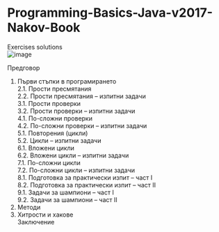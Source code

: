 # Programming-Basics-Java-v2017-Nakov-Book
Exercises solutions  
![image](https://user-images.githubusercontent.com/108828419/177750885-384da7c7-325a-4304-9912-0faa2f005127.png)

Предговор  
1. Първи стъпки в програмирането  
2.1. Прости пресмятания  
2.2. Прости пресмятания – изпитни задачи  
3.1. Прости проверки  
3.2. Прости проверки – изпитни задачи  
4.1. По-сложни проверки  
4.2. По-сложни проверки – изпитни задачи  
5.1. Повторения (цикли)  
5.2. Цикли – изпитни задачи  
6.1. Вложени цикли  
6.2. Вложени цикли – изпитни задачи  
7.1. По-сложни цикли  
7.2. По-сложни цикли – изпитни задачи  
8.1. Подготовка за практически изпит – част I  
8.2. Подготовка за практически изпит – част II  
9.1. Задачи за шампиони – част I  
9.2. Задачи за шампиони – част II  
10. Методи  
11. Хитрости и хакове  
Заключение  

